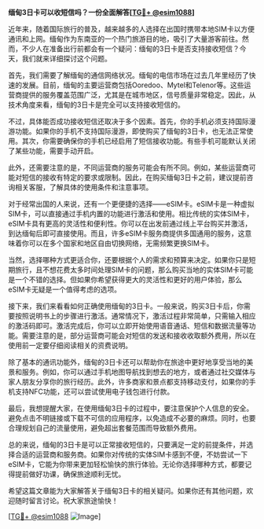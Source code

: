 **缅甸3日卡可以收短信吗？一份全面解答[[TG💪+ @esim1088](https://t.me/s/esim1088)]**

近年来，随着国际旅行的普及，越来越多的人选择在出国时携带本地SIM卡以方便通讯和上网。缅甸作为东南亚的一个热门旅游目的地，吸引了大量游客前往。然而，不少人在准备出行前都会有一个疑问：缅甸的3日卡是否支持接收短信？今天，我们就来详细探讨这个问题。

首先，我们需要了解缅甸的通信网络状况。缅甸的电信市场在过去几年里经历了快速的发展。目前，缅甸的主要运营商包括Ooredoo、Mytel和Telenor等。这些运营商提供的服务覆盖范围广泛，尤其是在城市地区，信号质量非常稳定。因此，从技术角度来看，缅甸的3日卡是完全可以支持接收短信的。

不过，具体能否成功接收短信还取决于多个因素。首先，你的手机必须支持国际漫游功能。如果你的手机不支持国际漫游，即使购买了缅甸的3日卡，也无法正常使用。其次，你需要确保你的手机已经启用了短信接收功能。有些手机可能默认关闭了某些功能，需要手动开启。

此外，还需要注意的是，不同运营商的服务可能会有所不同。例如，某些运营商可能对短信的接收有特定的要求或限制。因此，在购买缅甸3日卡之前，建议提前咨询相关客服，了解具体的使用条件和注意事项。

对于经常出国的人来说，还有一个更便捷的选择——eSIM卡。eSIM卡是一种虚拟SIM卡，可以直接通过手机内置的功能进行激活和使用。相比传统的实体SIM卡，eSIM卡具有更高的灵活性和便利性。你可以在出发前通过线上平台购买并激活，到达缅甸后即可直接使用。而且，许多eSIM卡服务商提供多国通用的服务，这意味着你可以在多个国家和地区自由切换网络，无需频繁更换SIM卡。

当然，选择哪种方式更适合你，还要根据个人的需求和预算来决定。如果你只是短期旅行，且不想花费太多时间处理SIM卡的问题，那么购买当地的实体SIM卡可能是一个不错的选择。但如果你希望获得更大的灵活性和更好的用户体验，那么eSIM卡无疑是一个值得考虑的选项。

接下来，我们来看看如何正确使用缅甸的3日卡。一般来说，购买3日卡后，你需要按照说明书上的步骤进行激活。通常情况下，激活过程非常简单，只需输入相应的激活码即可。激活完成后，你可以立即开始使用语音通话、短信和数据流量等功能。需要注意的是，部分运营商可能会对短信的发送和接收收取额外费用，所以在使用前一定要仔细阅读相关的资费说明。

除了基本的通讯功能外，缅甸的3日卡还可以帮助你在旅途中更好地享受当地的美景和服务。例如，你可以通过手机地图导航找到想去的地方，或者通过社交媒体与家人朋友分享你的旅行经历。此外，许多商家和景点都支持移动支付，如果你的手机支持NFC功能，还可以尝试使用电子钱包进行付款。

最后，我想提醒大家，在使用缅甸3日卡的过程中，要注意保护个人信息的安全。避免点击不明链接或下载不可信的应用程序，以免造成不必要的麻烦。同时，也要合理规划自己的流量使用，避免超出套餐范围而导致额外费用。

总的来说，缅甸的3日卡是可以正常接收短信的，只要满足一定的前提条件，并选择合适的运营商和服务商。如果你对传统的实体SIM卡感到不便，不妨尝试一下eSIM卡，它能为你带来更加轻松愉快的旅行体验。无论你选择哪种方式，都要记得提前做好功课，确保旅途顺利无忧。

希望这篇文章能为大家解答关于缅甸3日卡的相关疑问。如果你还有其他问题，欢迎随时留言讨论。祝大家旅途愉快！

[[TG💪+ @esim1088](https://t.me/s/esim1088) ![Image](https://i.postimg.cc/4NQfJmqS/Snipaste-2025-05-13-00-14-12.png)]